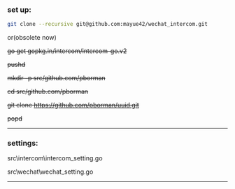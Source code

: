 ### set up:

```bash
git clone --recursive git@github.com:mayue42/wechat_intercom.git
```




or(obsolete now)

~~go get gopkg.in/intercom/intercom-go.v2~~


~~pushd~~

~~mkdir -p src/github.com/pborman~~

~~cd src/github.com/pborman~~

~~git clone https://github.com/pborman/uuid.git~~

~~popd~~

---

### settings:

src\intercom\intercom_setting.go

src\wechat\wechat_setting.go

---
